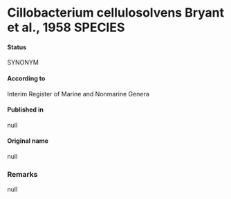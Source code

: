 Cillobacterium cellulosolvens Bryant et al., 1958 SPECIES
=======

#### Status
SYNONYM

#### According to
Interim Register of Marine and Nonmarine Genera

#### Published in
null

#### Original name
null

### Remarks
null